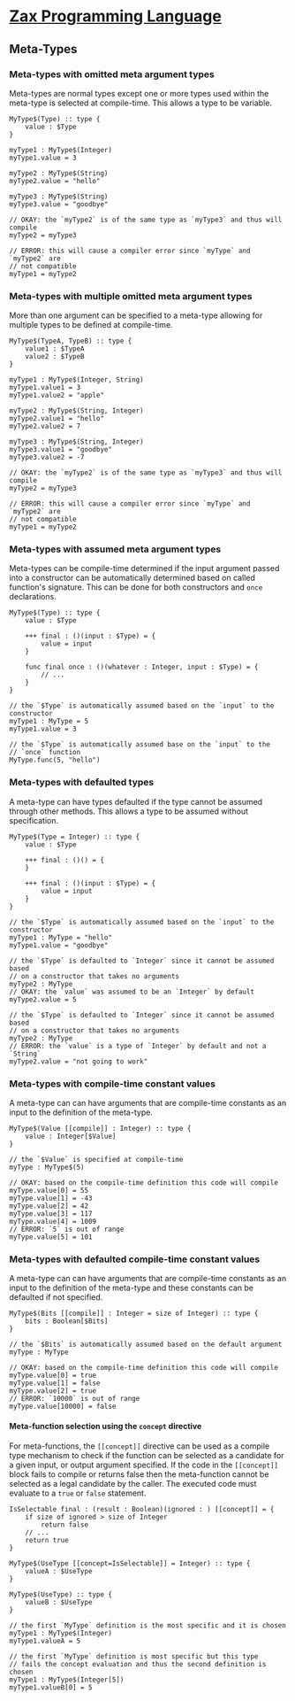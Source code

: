 # [Zax Programming Language](index.md)

## Meta-Types

### Meta-types with omitted meta argument types

Meta-types are normal types except one or more types used within the meta-type is selected at compile-time. This allows a type to be variable.

````zax
MyType$(Type) :: type {
    value : $Type
}

myType1 : MyType$(Integer)
myType1.value = 3

myType2 : MyType$(String)
myType2.value = "hello"

myType3 : MyType$(String)
myType3.value = "goodbye"

// OKAY: the `myType2` is of the same type as `myType3` and thus will compile
myType2 = myType3

// ERROR: this will cause a compiler error since `myType` and `myType2` are
// not compatible
myType1 = myType2
````


### Meta-types with multiple omitted meta argument types

More than one argument can be specified to a meta-type allowing for multiple types to be defined at compile-time.

````zax
MyType$(TypeA, TypeB) :: type {
    value1 : $TypeA
    value2 : $TypeB
}

myType1 : MyType$(Integer, String)
myType1.value1 = 3
myType1.value2 = "apple"

myType2 : MyType$(String, Integer)
myType2.value1 = "hello"
myType2.value2 = 7

myType3 : MyType$(String, Integer)
myType3.value1 = "goodbye"
myType3.value2 = -7

// OKAY: the `myType2` is of the same type as `myType3` and thus will compile
myType2 = myType3

// ERROR: this will cause a compiler error since `myType` and `myType2` are
// not compatible
myType1 = myType2
````


### Meta-types with assumed meta argument types

Meta-types can be compile-time determined if the input argument passed into a constructor can be automatically determined based on called function's signature. This can be done for both constructors and `once` declarations.

````zax
MyType$(Type) :: type {
    value : $Type

    +++ final : ()(input : $Type) = {
        value = input
    }

    func final once : ()(whatever : Integer, input : $Type) = {
        // ...
    }
}

// the `$Type` is automatically assumed based on the `input` to the constructor
myType1 : MyType = 5
myType1.value = 3

// the `$Type` is automatically assumed base on the `input` to the
// `once` function
MyType.func(5, "hello")
````


### Meta-types with defaulted types

A meta-type can have types defaulted if the type cannot be assumed through other methods. This allows a type to be assumed without specification.

````zax
MyType$(Type = Integer) :: type {
    value : $Type

    +++ final : ()() = {
    }

    +++ final : ()(input : $Type) = {
        value = input
    }
}

// the `$Type` is automatically assumed based on the `input` to the constructor
myType1 : MyType = "hello"
myType1.value = "goodbye"

// the `$Type` is defaulted to `Integer` since it cannot be assumed based
// on a constructor that takes no arguments
myType2 : MyType
// OKAY: the `value` was assumed to be an `Integer` by default
myType2.value = 5

// the `$Type` is defaulted to `Integer` since it cannot be assumed based
// on a constructor that takes no arguments
myType2 : MyType
// ERROR: the `value` is a type of `Integer` by default and not a `String`
myType2.value = "not going to work"
````


### Meta-types with compile-time constant values

A meta-type can can have arguments that are compile-time constants as an input to the definition of the meta-type.

````zax
MyType$(Value [[compile]] : Integer) :: type {
    value : Integer[$Value]
}

// the `$Value` is specified at compile-time 
myType : MyType$(5)

// OKAY: based on the compile-time definition this code will compile
myType.value[0] = 55
myType.value[1] = -43
myType.value[2] = 42
myType.value[3] = 117
myType.value[4] = 1009
// ERROR: `5` is out of range
myType.value[5] = 101
````


### Meta-types with defaulted compile-time constant values

A meta-type can can have arguments that are compile-time constants as an input to the definition of the meta-type and these constants can be defaulted if not specified.

````zax
MyType$(Bits [[compile]] : Integer = size of Integer) :: type {
    bits : Boolean[$Bits]
}

// the `$Bits` is automatically assumed based on the default argument
myType : MyType

// OKAY: based on the compile-time definition this code will compile
myType.value[0] = true
myType.value[1] = false
myType.value[2] = true
// ERROR: `10000` is out of range
myType.value[10000] = false
````


#### Meta-function selection using the `concept` directive

For meta-functions, the `[[concept]]` directive can be used as a compile type mechanism to check if the function can be selected as a candidate for a given input, or output argument specified. If the code in the `[[concept]]` block fails to compile or returns false then the meta-function cannot be selected as a legal candidate by the caller. The executed code must evaluate to a `true` or `false` statement.

````zax
IsSelectable final : (result : Boolean)(ignored : ) [[concept]] = {
    if size of ignored > size of Integer
        return false
    // ...
    return true
}

MyType$(UseType [[concept=IsSelectable]] = Integer) :: type {
    valueA : $UseType
}

MyType$(UseType) :: type {
    valueB : $UseType
}

// the first `MyType` definition is the most specific and it is chosen
myType1 : MyType$(Integer)
myType1.valueA = 5

// the first `MyType` definition is most specific but this type
// fails the concept evaluation and thus the second definition is chosen
myType1 : MyType$(Integer[5])
myType1.valueB[0] = 5
````
